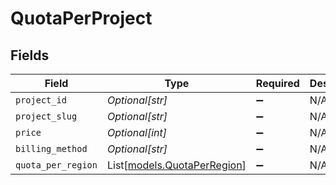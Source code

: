 # QuotaPerProject


## Fields

| Field                                                      | Type                                                       | Required                                                   | Description                                                |
| ---------------------------------------------------------- | ---------------------------------------------------------- | ---------------------------------------------------------- | ---------------------------------------------------------- |
| `project_id`                                               | *Optional[str]*                                            | :heavy_minus_sign:                                         | N/A                                                        |
| `project_slug`                                             | *Optional[str]*                                            | :heavy_minus_sign:                                         | N/A                                                        |
| `price`                                                    | *Optional[int]*                                            | :heavy_minus_sign:                                         | N/A                                                        |
| `billing_method`                                           | *Optional[str]*                                            | :heavy_minus_sign:                                         | N/A                                                        |
| `quota_per_region`                                         | List[[models.QuotaPerRegion](../models/quotaperregion.md)] | :heavy_minus_sign:                                         | N/A                                                        |
